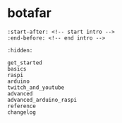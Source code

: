 # botafar

```{include} ../../README.md
:start-after: <!-- start intro -->
:end-before: <!-- end intro -->
```

```{toctree}
:hidden:

get_started
basics
raspi
arduino
twitch_and_youtube
advanced
advanced_arduino_raspi
reference
changelog
```

<!--

```{toctree}
:hidden:
:caption: Advanced

controls
bot_lifecycle
```

-->

<!--

```{toctree}
:hidden:
:caption: Other

reference
development
```

-->